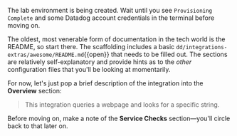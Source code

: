 The lab environment is being created. Wait until you see `Provisioning Complete` and some Datadog account credentials in the terminal before moving on.

The oldest, most venerable form of documentation in the tech world is the README, so start there. The scaffolding includes a basic `dd/integrations-extras/awesome/README.md`{{open}} that needs to be filled out. The sections are relatively self-explanatory and provide hints as to the _other_ configuration files that you'll be looking at momentarily.

For now, let's just pop a brief description of the integration into the **Overview** section:
> This integration queries a webpage and looks for a specific string.

Before moving on, make a note of the **Service Checks** section—you'll circle back to that later on.
